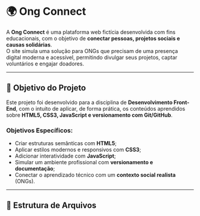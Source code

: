 # 🌍 Ong Connect

A **Ong Connect** é uma plataforma web fictícia desenvolvida com fins educacionais, com o objetivo de **conectar pessoas, projetos sociais e causas solidárias**.  
O site simula uma solução para ONGs que precisam de uma presença digital moderna e acessível, permitindo divulgar seus projetos, captar voluntários e engajar doadores.

---

## 🎯 Objetivo do Projeto

Este projeto foi desenvolvido para a disciplina de **Desenvolvimento Front-End**, com o intuito de aplicar, de forma prática, os conteúdos aprendidos sobre **HTML5, CSS3, JavaScript e versionamento com Git/GitHub**.

### Objetivos Específicos:
- Criar estruturas semânticas com **HTML5**;  
- Aplicar estilos modernos e responsivos com **CSS3**;  
- Adicionar interatividade com **JavaScript**;  
- Simular um ambiente profissional com **versionamento e documentação**;  
- Conectar o aprendizado técnico com um **contexto social realista** (ONGs).

---

## 🧱 Estrutura de Arquivos


